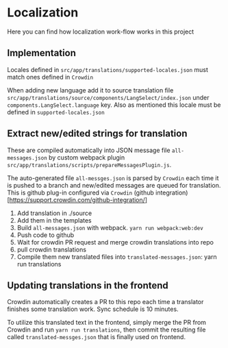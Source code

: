 # Localization
Here you can find how localization work-flow works in this project

## Implementation
Locales defined in `src/app/translations/supported-locales.json` must match ones defined in `Crowdin`

When adding new language add it to source translation file `src/app/translations/source/components/LangSelect/index.json` 
under `components.LangSelect.language` key.
Also as mentioned this locale must be defined in `supported-locales.json`

## Extract new/edited strings for translation
These are compiled automatically into JSON message file `all-messages.json` by custom webpack plugin `src/app/translations/scripts/prepareMessagesPlugin.js`.

The auto-generated file `all-messges.json` is parsed by `Crowdin` each time it is pushed to a branch and new/edited messages are queued for translation.
This is github plug-in configured via `Crowdin` (github integration)[https://support.crowdin.com/github-integration/]

1. Add translation in ./source
2. Add them in the templates
3. Build  `all-messages.json` with webpack. `yarn run webpack:web:dev`
4. Push code to github
5. Wait for crowdin PR request and merge crowdin translations into repo
6. pull crowdin translations
7. Compile them new translated files into `translated-messages.json`: yarn run translations 

## Updating translations in the frontend
Crowdin automatically creates a PR to this repo each time a translator finishes some translation work. Sync schedule is 10 minutes.

To utilize this translated text in the frontend, simply merge the PR from Crowdin and run `yarn run translations`, then commit the resulting file called `translated-messges.json` that is finally used on frontend.